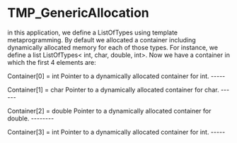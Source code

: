 # TMP_GenericAllocation

in this application, we define a ListOfTypes using template metaprogramming. 
By default we allocated a container including dynamically allocated memory for each of those types.
For instance, we define a list ListOfTypes< int, char, double, int>. Now we have a container in which the first 4 elements are:

Container[0] = int Pointer to a dynamically allocated container for int.
              -----
              
Container[1] = char Pointer to a dynamically allocated container for char.
              ------    
              
Container[2] = double Pointer to a dynamically allocated container for double.
              --------
              
Container[3] = int Pointer to a dynamically allocated container for int.
              -----

